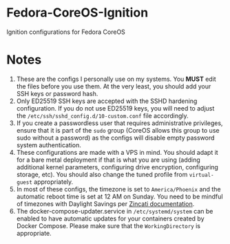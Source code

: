 # Fedora-CoreOS-Ignition
Ignition configurations for Fedora CoreOS<br />

# Notes
1. These are the configs I personally use on my systems. You **MUST** edit the files before you use them. At the very least, you should add your SSH keys or password hash.<br />
2. Only ED25519 SSH keys are accepted with the SSHD hardening configuration. If you do not use ED25519 keys, you will need to adjust the `/etc/ssh/sshd_config.d/10-custom.conf` file accordingly.
3. If you create a passwordless user that requires administrative privileges, ensure that it is part of the `sudo` group (CoreOS allows this group to use sudo without a password) as the configs will disable empty password system authentication.
4. These configurations are made with a VPS in mind. You should adapt it for a bare metal deployment if that is what you are using (adding additional kernel parameters, configuring drive encryption, configuring storage, etc). You should also change the tuned profile from `virtual-guest` appropriately.
5. In most of these configs, the timezone is set to `America/Phoenix` and the automatic reboot time is set at 12 AM on Sunday. You need to be mindful of timezones with Daylight Savings per [Zincati documentation](https://coreos.github.io/zincati/usage/updates-strategy/).
6. The docker-compose-updater.service in `/etc/systemd/system` can be enabled to have automatic updates for your containers created by Docker Compose. Please make sure that the `WorkingDirectory` is appropriate.